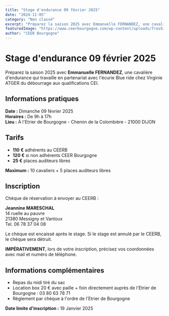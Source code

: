 ```yaml
---
title: "Stage d'endurance 09 février 2025"
date: "2024-11-05"
category: "Non classé"
excerpt: "Préparez la saison 2025 avec Emmanuelle FERNANDEZ, une cavalière d'endurance qui travaille en partenariat avec l'écurie Blue ride chez Virginie ATGER du débourrage aux qualifications CEI."
featuredImage: "https://www.ceerbourgogne.com/wp-content/uploads/freshizer/9b25fd4adb160d75ca7a4874e58eefe5_PhotoStage2025-1-768-432-c-90.png"
author: "CEER Bourgogne"
---
```


# Stage d'endurance 09 février 2025

Préparez la saison 2025 avec **Emmanuelle FERNANDEZ**, une cavalière d'endurance qui travaille en partenariat avec l'écurie Blue ride chez Virginie ATGER du débourrage aux qualifications CEI.

## Informations pratiques

**Date :** Dimanche 09 février 2025  
**Horaires :** De 9h à 17h  
**Lieu :** À l'Etrier de Bourgogne - Chemin de la Colombière - 21000 DIJON

## Tarifs

- **110 €** adhérents au CEERB
- **120 €** si non adhérents CEER Bourgogne
- **25 €** places auditeurs libres

**Maximum :** 10 cavaliers + 5 places auditeurs libres

## Inscription

Chèque de réservation à envoyer au CEERB :

**Jeannine MARESCHAL**  
14 ruelle au pauvre  
21380 Messigny et Vantoux  
Tel. 06 78 37 04 08

Le chèque est encaissé après le stage. Si le stage est annulé par le CEERB, le chèque sera détruit.

**IMPÉRATIVEMENT**, lors de votre inscription, précisez vos coordonnées avec mail et numéro de téléphone.

## Informations complémentaires

- Repas du midi tiré du sac
- Location box 20 € avec paille + foin directement auprès de l'Etrier de Bourgogne : 03 80 63 78 71
- Règlement par chèque à l'ordre de l'Etrier de Bourgogne

**Date limite d'inscription :** 19 Janvier 2025 